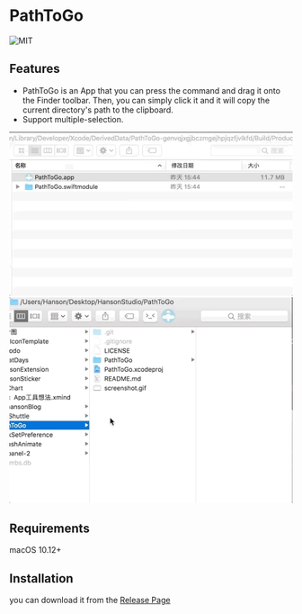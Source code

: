 # PathToGo

![MIT](https://img.shields.io/github/license/mashape/apistatus.svg)

## Features
- PathToGo is an App that you can press the command and drag it onto the Finder toolbar. Then, you can simply click it and it will copy the current directory's path to the clipboard.
- Support multiple-selection.

![](https://raw.githubusercontent.com/HansonStudio/PathToGo/master/screenshot.gif)
![](https://raw.githubusercontent.com/HansonStudio/PathToGo/master/multiselect.gif)

## Requirements

macOS 10.12+

## Installation

you can download it from the [Release Page](https://github.com/HansonStudio/PathToGo/releases)

